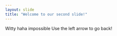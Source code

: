```yaml
---
layout: slide
title: "Welcome to our second slide!"
---
```

Witty haha impossible
Use the left arrow to go back!
